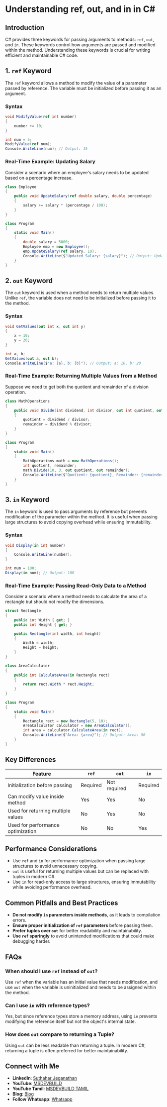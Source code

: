 # Understanding ref, out, and in in C#

## Introduction
C# provides three keywords for passing arguments to methods: `ref`, `out`, and `in`. These keywords control how arguments are passed and modified within the method. Understanding these keywords is crucial for writing efficient and maintainable C# code.

## 1. `ref` Keyword
The `ref` keyword allows a method to modify the value of a parameter passed by reference. The variable must be initialized before passing it as an argument.

### Syntax
```csharp
void ModifyValue(ref int number)
{
    number += 10;
}

int num = 5;
ModifyValue(ref num);
Console.WriteLine(num); // Output: 15
```

### Real-Time Example: Updating Salary
Consider a scenario where an employee's salary needs to be updated based on a percentage increase.

```csharp
class Employee
{
    public void UpdateSalary(ref double salary, double percentage)
    {
        salary += salary * (percentage / 100);
    }
}

class Program
{
    static void Main()
    {
        double salary = 5000;
        Employee emp = new Employee();
        emp.UpdateSalary(ref salary, 10);
        Console.WriteLine($"Updated Salary: {salary}"); // Output: Updated Salary: 5500
    }
}
```

## 2. `out` Keyword
The `out` keyword is used when a method needs to return multiple values. Unlike `ref`, the variable does not need to be initialized before passing it to the method.

### Syntax
```csharp
void GetValues(out int x, out int y)
{
    x = 10;
    y = 20;
}

int a, b;
GetValues(out a, out b);
Console.WriteLine($"a: {a}, b: {b}"); // Output: a: 10, b: 20
```

### Real-Time Example: Returning Multiple Values from a Method
Suppose we need to get both the quotient and remainder of a division operation.

```csharp
class MathOperations
{
    public void Divide(int dividend, int divisor, out int quotient, out int remainder)
    {
        quotient = dividend / divisor;
        remainder = dividend % divisor;
    }
}

class Program
{
    static void Main()
    {
        MathOperations math = new MathOperations();
        int quotient, remainder;
        math.Divide(10, 3, out quotient, out remainder);
        Console.WriteLine($"Quotient: {quotient}, Remainder: {remainder}"); // Output: Quotient: 3, Remainder: 1
    }
}
```

## 3. `in` Keyword
The `in` keyword is used to pass arguments by reference but prevents modification of the parameter within the method. It is useful when passing large structures to avoid copying overhead while ensuring immutability.

### Syntax
```csharp
void Display(in int number)
{
    Console.WriteLine(number);
}

int num = 100;
Display(in num); // Output: 100
```

### Real-Time Example: Passing Read-Only Data to a Method
Consider a scenario where a method needs to calculate the area of a rectangle but should not modify the dimensions.

```csharp
struct Rectangle
{
    public int Width { get; }
    public int Height { get; }

    public Rectangle(int width, int height)
    {
        Width = width;
        Height = height;
    }
}

class AreaCalculator
{
    public int CalculateArea(in Rectangle rect)
    {
        return rect.Width * rect.Height;
    }
}

class Program
{
    static void Main()
    {
        Rectangle rect = new Rectangle(5, 10);
        AreaCalculator calculator = new AreaCalculator();
        int area = calculator.CalculateArea(in rect);
        Console.WriteLine($"Area: {area}"); // Output: Area: 50
    }
}
```

## Key Differences
| Feature  | `ref` | `out` | `in` |
|----------|------|------|------|
| Initialization before passing | Required | Not required | Required |
| Can modify value inside method | Yes | Yes | No |
| Used for returning multiple values | No | Yes | No |
| Used for performance optimization | No | No | Yes |

## Performance Considerations
- Use `ref` and `in` for performance optimization when passing large structures to avoid unnecessary copying.
- `out` is useful for returning multiple values but can be replaced with tuples in modern C#.
- Use `in` for read-only access to large structures, ensuring immutability while avoiding performance overhead.

## Common Pitfalls and Best Practices
- **Do not modify `in` parameters inside methods**, as it leads to compilation errors.
- **Ensure proper initialization of `ref` parameters** before passing them.
- **Prefer tuples over `out`** for better readability and maintainability.
- **Use `ref` sparingly** to avoid unintended modifications that could make debugging harder.

## FAQs
### When should I use `ref` instead of `out`?
Use `ref` when the variable has an initial value that needs modification, and use `out` when the variable is uninitialized and needs to be assigned within the method.

### Can I use `in` with reference types?
Yes, but since reference types store a memory address, using `in` prevents modifying the reference itself but not the object's internal state.

### How does `out` compare to returning a Tuple?
Using `out` can be less readable than returning a tuple. In modern C#, returning a tuple is often preferred for better maintainability.

## Connect with Me
- **LinkedIn**: [Suthahar Jeganathan](https://www.linkedin.com/in/jssuthahar/)
- **YouTube**: [MSDEVBUILD](https://www.youtube.com/@MSDEVBUILD)
- **YouTube Tamil**: [MSDEVBUILD TAMIL](https://www.youtube.com/@MSDEVBUILDTamil)
- **Blog**: [Blog](https://www.msdevbuild.com/)
- **Follow Whatsapp**: [Whatsapp](https://www.whatsapp.com/channel/0029Va5j2rHEFeXcTlUhQB0J)
